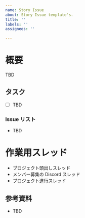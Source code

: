 ```yaml
---
name: Story Issue
about: Story Issue template's.
title: ''
labels: ''
assignees: ''

---
```


# 概要

TBD

## タスク

- [ ] TBD

### Issue リスト

- TBD

# 作業用スレッド

- プロジェクト頭出しスレッド
- メンバー募集の Discord スレッド
- プロジェクト進行スレッド

## 参考資料

- TBD

